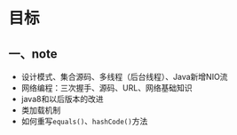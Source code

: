 # 目标

## 一、note

* 设计模式、集合源码、多线程（后台线程）、Java新增NIO流
* 网络编程：三次握手、源码、URL、网络基础知识
* java8和以后版本的改进
* 类加载机制
* 如何重写`equals()`、`hashCode()`方法

